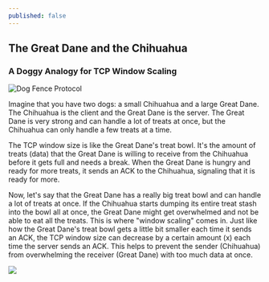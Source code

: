 ```yaml
---
published: false
---
```

## The Great Dane and the Chihuahua
### A Doggy Analogy for TCP Window Scaling


![Dog Fence Protocol]({{site.baseurl}}/images/The_Great_Dane_and_the_Chihuahua.png)

Imagine that you have two dogs: a small Chihuahua and a large Great Dane. The Chihuahua is the client and the Great Dane is the server. The Great Dane is very strong and can handle a lot of treats at once, but the Chihuahua can only handle a few treats at a time.

The TCP window size is like the Great Dane's treat bowl. It's the amount of treats (data) that the Great Dane is willing to receive from the Chihuahua before it gets full and needs a break. When the Great Dane is hungry and ready for more treats, it sends an ACK to the Chihuahua, signaling that it is ready for more.

Now, let's say that the Great Dane has a really big treat bowl and can handle a lot of treats at once. If the Chihuahua starts dumping its entire treat stash into the bowl all at once, the Great Dane might get overwhelmed and not be able to eat all the treats. This is where "window scaling" comes in. Just like how the Great Dane's treat bowl gets a little bit smaller each time it sends an ACK, the TCP window size can decrease by a certain amount (x) each time the server sends an ACK. This helps to prevent the sender (Chihuahua) from overwhelming the receiver (Great Dane) with too much data at once.



[![](https://mermaid.ink/img/pako:eNrNlFFr2zAQx7_KoacU0rqxt7Q1tDDaDsZgL3ka-EWRzvYxWXKlc7Iu5LtPttvQEky3waB-sv6n--l_6HQ7oZxGkYuADx1ahXckKy-bwkL8WumZFLXSMtwaQsvH-gr9Bv2oj3tOb25GMYfV928w8z06MLADssQkGUE5a1ExOXsypo4ZMXVkDKnJp9uvMJPqh3Vbg7pqYgBc-SIZntgnE-e_DYjJcm0o1H1sCnMnWcJMDTIEtDqA7qVYURi2TBUxcb5HhbRBPVDmsCWr3RYC_UK4BvsXLhrn8X9aOf35nsyk78pNNunm85fXXc_oG7J_1vZvd-wz7bj9j2CDkbH2w9MLE6x_f0KvIWIumihI0nGq7HpoIbjGBguRx98yXkvgQsyfIsOiD9RojIOt80YXorD7yJEdu9WjVSJn3-FcdG28iecJJfJSmnBQ7zWx8wfROKkxLneCH9t-vlUUOCKj7ZKqXu-8iXLN3IY8SfrwWUVcd-sz5ZokkK7jkKs3V8tkmS4vZZrh8iKTH7NMq_Xi6rJMPyxKfXG-SKXY7_e_AeNKzgk?type=png)](https://mermaid.live/edit#pako:eNrNlFFr2zAQx7_KoacU0rqxt7Q1tDDaDsZgL3ka-EWRzvYxWXKlc7Iu5LtPttvQEky3waB-sv6n--l_6HQ7oZxGkYuADx1ahXckKy-bwkL8WumZFLXSMtwaQsvH-gr9Bv2oj3tOb25GMYfV928w8z06MLADssQkGUE5a1ExOXsypo4ZMXVkDKnJp9uvMJPqh3Vbg7pqYgBc-SIZntgnE-e_DYjJcm0o1H1sCnMnWcJMDTIEtDqA7qVYURi2TBUxcb5HhbRBPVDmsCWr3RYC_UK4BvsXLhrn8X9aOf35nsyk78pNNunm85fXXc_oG7J_1vZvd-wz7bj9j2CDkbH2w9MLE6x_f0KvIWIumihI0nGq7HpoIbjGBguRx98yXkvgQsyfIsOiD9RojIOt80YXorD7yJEdu9WjVSJn3-FcdG28iecJJfJSmnBQ7zWx8wfROKkxLneCH9t-vlUUOCKj7ZKqXu-8iXLN3IY8SfrwWUVcd-sz5ZokkK7jkKs3V8tkmS4vZZrh8iKTH7NMq_Xi6rJMPyxKfXG-SKXY7_e_AeNKzgk)
